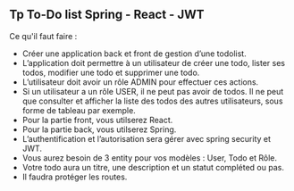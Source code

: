 ## Tp To-Do list Spring - React - JWT

Ce qu'il faut faire : 

  - Créer une application back et front de gestion d’une todolist.
  - L’application doit permettre à un utilisateur de créer une todo, lister ses todos, modifier une todo et supprimer une todo.
  - L’utilisateur doit avoir un rôle ADMIN pour effectuer ces actions. 
  - Si un utilisateur a un rôle USER, il ne peut pas avoir de todos. Il ne peut que consulter et afficher la liste des todos des autres utilisateurs, sous forme de tableau par exemple.
  - Pour la partie front, vous utilserez React.
  - Pour la partie back, vous utilserez Spring.
  - L’authentification et l’autorisation sera gérer avec spring security et JWT.
  - Vous aurez besoin de 3 entity pour vos modèles : User, Todo et Rôle.
  - Votre todo aura un titre, une description et un statut compléted ou pas.
  - Il faudra protéger les routes.
  
